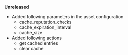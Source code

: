 **Unreleased**  
* Added following parameters in the asset configuration  
    * cache_reputation_checks  
    * cache_expiration_interval
    * cache_size
* Added following actions
    * get cached entries
    * clear cache